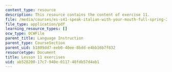 ```yaml
---
content_type: resource
description: This resource contains the content of exercise 11.
file: /media/courses/es-s41-speak-italian-with-your-mouth-full-spring-2012/ab52820017c7940e011748fdb57d4ab1_MITES_S41S12_Esercizi11.pdf
file_type: application/pdf
learning_resource_types: []
ocw_type: OCWFile
parent_title: Language Instruction
parent_type: CourseSection
parent_uid: b1809dd7-eeb0-40ee-8bdd-e4bb16b7f832
resourcetype: Document
title: Lesson 11 exercises
uid: ab528200-17c7-940e-0117-48fdb57d4ab1
---
```

